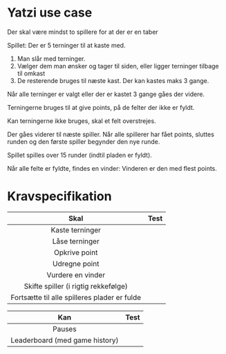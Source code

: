 # Yatzi use case

Der skal være mindst to spillere for at der er en taber

Spillet:
Der er 5 terninger til at kaste med.
1. Man slår med terninger.
2. Vælger dem man ønsker og tager til siden, eller ligger terninger tilbage til omkast
3. De resterende bruges til næste kast.
Der kan kastes maks 3 gange.

Når alle terninger er valgt eller der er kastet 3 gange gåes der videre.

Terningerne bruges til at give points, på de felter der ikke er fyldt.

Kan terningerne ikke bruges, skal et felt overstrejes.

Der gåes viderer til næste spiller.
Når alle spillerer har fået points, sluttes runden og den første spiller begynder den nye runde.

Spillet spilles over 15 runder (indtil pladen er fyldt).

Når alle felte er fyldte, findes en vinder:
Vinderen er den med flest points.

# Kravspecifikation

| Skal        | Test       |
|:-----------:|------------|
| Kaste terninger |  |
| Låse terninger |  |
| Opkrive point |  |
| Udregne point |  |
| Vurdere en vinder |  |
| Skifte spiller (i rigtig rekkefølge) |  |
| Fortsætte til alle spilleres plader er fulde |  |


| Kan    | Test    |
|:----:| ---- |
| Pauses |  |
| Leaderboard (med game history) |  |

